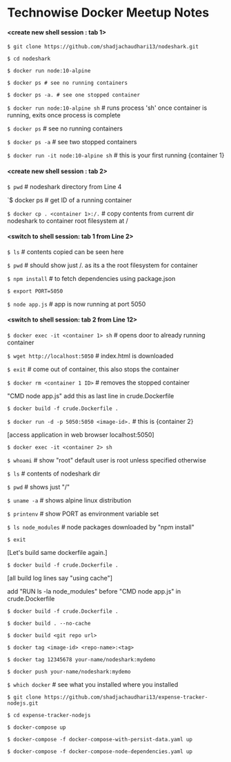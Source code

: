 # Technowise Docker Meetup Notes

#### <create new shell session : tab 1>

`$ git clone https://github.com/shadjachaudhari13/nodeshark.git`

`$ cd nodeshark`

`$ docker run node:10-alpine`

`$ docker ps # see no running containers`

`$ docker ps -a. # see one stopped container`

`$ docker run node:10-alpine sh` # runs process 'sh' once container is running, exits once process is complete

`$ docker ps` # see no running containers

`$ docker ps -a`  # see two stopped containers

`$ docker run -it node:10-alpine sh`  # this is your first running {container 1}

#### <create new shell session : tab 2>

`$ pwd` # nodeshark directory from Line 4

`$ docker ps # get ID of a running container

`$ docker cp . <container 1>:/.`  # copy contents from current dir nodeshark to container root filesystem at /

#### <switch to shell session: tab 1 from Line 2>

`$ ls` # contents copied can be seen here

`$ pwd` # should show  just /. as its a the root filesystem for container

`$ npm install` # to fetch dependencies using package.json

`$ export PORT=5050`

`$ node app.js` # app is now running at port 5050

#### <switch to shell session: tab 2 from Line 12>

`$ docker exec -it <container 1> sh` # opens door to already running container

`$ wget http://localhost:5050` # index.html is downloaded

`$ exit` # come out of container, this also stops the container

`$ docker rm <container 1 ID>` # removes the stopped container

"CMD node app.js" add this as last line in crude.Dockerfile

`$ docker build -f crude.Dockerfile .`

`$ docker run -d -p 5050:5050 <image-id>.`  # this is {container 2}

[access application in web browser localhost:5050]

`$ docker exec -it <container 2> sh`

`$ whoami` # show "root" default user is root unless specified otherwise

`$ ls` # contents of nodeshark dir

`$ pwd` # shows just "/"

`$ uname -a` # shows alpine linux distribution

`$ printenv` # show PORT as environment variable set 

`$ ls node_modules` # node packages downloaded by "npm install"

`$ exit`

[Let's build same dockerfile again.]

`$ docker build -f crude.Dockerfile .`

[all build log lines say "using cache"]

add "RUN ls -la node_modules" before "CMD node app.js" in crude.Dockerfile

`$ docker build -f crude.Dockerfile .`

`$ docker build . --no-cache`

`$ docker build <git repo url>`

`$ docker tag <image-id> <repo-name>:<tag>`

`$ docker tag 12345678 your-name/nodeshark:mydemo`

`$ docker push your-name/nodeshark:mydemo`

`$ which docker` # see what you installed where you installed

`$ git clone https://github.com/shadjachaudhari13/expense-tracker-nodejs.git`

`$ cd expense-tracker-nodejs`

`$ docker-compose up`

`$ docker-compose -f docker-compose-with-persist-data.yaml up`

`$ docker-compose -f docker-compose-node-dependencies.yaml up`

